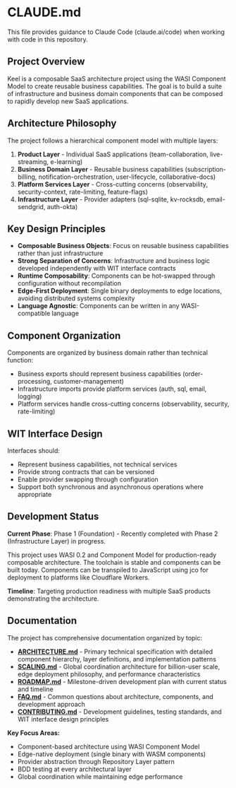 # CLAUDE.md

This file provides guidance to Claude Code (claude.ai/code) when working with code in this repository.

## Project Overview

Keel is a composable SaaS architecture project using the WASI Component Model to create reusable business capabilities. The goal is to build a suite of infrastructure and business domain components that can be composed to rapidly develop new SaaS applications.

## Architecture Philosophy

The project follows a hierarchical component model with multiple layers:

1. **Product Layer** - Individual SaaS applications (team-collaboration, live-streaming, e-learning)
2. **Business Domain Layer** - Reusable business capabilities (subscription-billing, notification-orchestration, user-lifecycle, collaborative-docs)
3. **Platform Services Layer** - Cross-cutting concerns (observability, security-context, rate-limiting, feature-flags)
4. **Infrastructure Layer** - Provider adapters (sql-sqlite, kv-rocksdb, email-sendgrid, auth-okta)

## Key Design Principles

- **Composable Business Objects**: Focus on reusable business capabilities rather than just infrastructure
- **Strong Separation of Concerns**: Infrastructure and business logic developed independently with WIT interface contracts
- **Runtime Composability**: Components can be hot-swapped through configuration without recompilation
- **Edge-First Deployment**: Single binary deployments to edge locations, avoiding distributed systems complexity
- **Language Agnostic**: Components can be written in any WASI-compatible language

## Component Organization

Components are organized by business domain rather than technical function:
- Business exports should represent business capabilities (order-processing, customer-management)
- Infrastructure imports provide platform services (auth, sql, email, logging)
- Platform services handle cross-cutting concerns (observability, security, rate-limiting)

## WIT Interface Design

Interfaces should:
- Represent business capabilities, not technical services
- Provide strong contracts that can be versioned
- Enable provider swapping through configuration
- Support both synchronous and asynchronous operations where appropriate

## Development Status

**Current Phase**: Phase 1 (Foundation) - Recently completed with Phase 2 (Infrastructure Layer) in progress.

This project uses WASI 0.2 and Component Model for production-ready composable architecture. The toolchain is stable and components can be built today. Components can be transpiled to JavaScript using jco for deployment to platforms like Cloudflare Workers.

**Timeline**: Targeting production readiness with multiple SaaS products demonstrating the architecture.

## Documentation

The project has comprehensive documentation organized by topic:

- **[ARCHITECTURE.md](ARCHITECTURE.md)** - Primary technical specification with detailed component hierarchy, layer definitions, and implementation patterns
- **[SCALING.md](SCALING.md)** - Global coordination architecture for billion-user scale, edge deployment philosophy, and performance characteristics
- **[ROADMAP.md](ROADMAP.md)** - Milestone-driven development plan with current status and timeline
- **[FAQ.md](FAQ.md)** - Common questions about architecture, components, and development approach
- **[CONTRIBUTING.md](CONTRIBUTING.md)** - Development guidelines, testing standards, and WIT interface design principles

**Key Focus Areas:**
- Component-based architecture using WASI Component Model
- Edge-native deployment (single binary with WASM components)
- Provider abstraction through Repository Layer pattern
- BDD testing at every architectural layer
- Global coordination while maintaining edge performance
